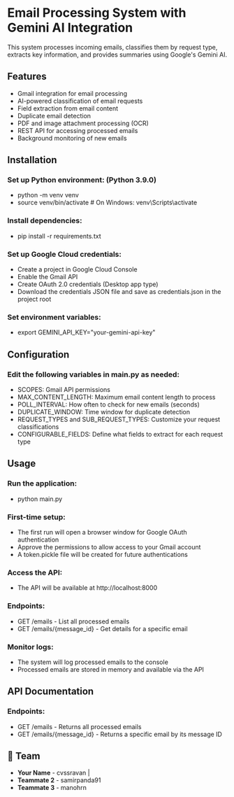 # Email Processing System with Gemini AI Integration  

This system processes incoming emails, classifies them by request type, extracts key information, and provides summaries using Google's Gemini AI.  

## Features
- Gmail integration for email processing  
- AI-powered classification of email requests  
- Field extraction from email content  
- Duplicate email detection  
- PDF and image attachment processing (OCR)  
- REST API for accessing processed emails  
- Background monitoring of new emails  

## Installation
### Set up Python environment: (Python 3.9.0)  
- python -m venv venv  
- source venv/bin/activate  # On Windows: venv\Scripts\activate  
### Install dependencies:  
- pip install -r requirements.txt  
### Set up Google Cloud credentials:  
- Create a project in Google Cloud Console  
- Enable the Gmail API  
- Create OAuth 2.0 credentials (Desktop app type)  
- Download the credentials JSON file and save as credentials.json in the project root  
### Set environment variables:  
- export GEMINI_API_KEY="your-gemini-api-key"  

## Configuration
### Edit the following variables in main.py as needed:  
- SCOPES: Gmail API permissions  
- MAX_CONTENT_LENGTH: Maximum email content length to process  
- POLL_INTERVAL: How often to check for new emails (seconds)  
- DUPLICATE_WINDOW: Time window for duplicate detection  
- REQUEST_TYPES and SUB_REQUEST_TYPES: Customize your request classifications  
- CONFIGURABLE_FIELDS: Define what fields to extract for each request type  

## Usage
### Run the application:  
- python main.py  
### First-time setup:  
- The first run will open a browser window for Google OAuth authentication  
- Approve the permissions to allow access to your Gmail account  
- A token.pickle file will be created for future authentications  
### Access the API:  
- The API will be available at http://localhost:8000  
### Endpoints:  
- GET /emails - List all processed emails  
- GET /emails/{message_id} - Get details for a specific email  
### Monitor logs:  
- The system will log processed emails to the console  
- Processed emails are stored in memory and available via the API  

## API Documentation  
### Endpoints:  
- GET /emails - Returns all processed emails  
- GET /emails/{message_id} - Returns a specific email by its message ID  

## 👥 Team
- **Your Name** - cvssravan | 
- **Teammate 2** - samirpanda91
- **Teammate 3** - manohrn
